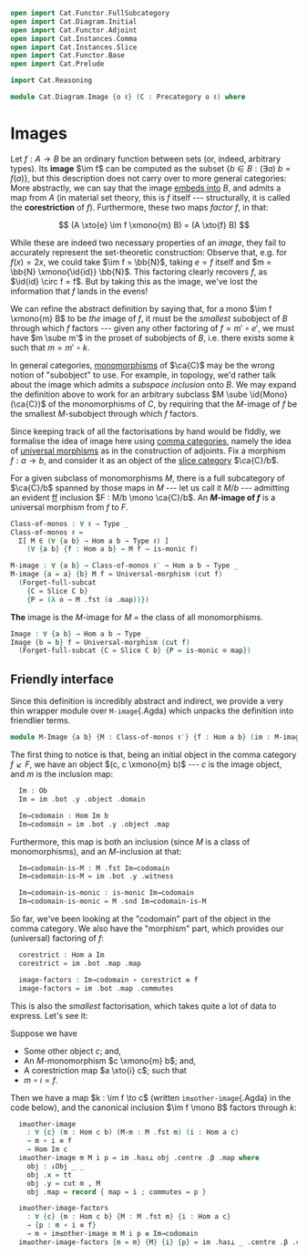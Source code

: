 ```agda
open import Cat.Functor.FullSubcategory
open import Cat.Diagram.Initial
open import Cat.Functor.Adjoint
open import Cat.Instances.Comma
open import Cat.Instances.Slice
open import Cat.Functor.Base
open import Cat.Prelude

import Cat.Reasoning

module Cat.Diagram.Image {o ℓ} (C : Precategory o ℓ) where
```

<!--
```agda
open Cat.Reasoning C
open Initial
open ↓Obj
open ↓Hom
open /-Obj
open /-Hom

private variable
  a b : Ob
  ℓ′ : Level
```
-->

# Images

Let $f : A \to B$ be an ordinary function between sets (or, indeed,
arbitrary types). Its **image** $\im f$ can be computed as the subset
$\{ b \in B : (\exists a)\ b = f(a) \}$, but this description does not
carry over to more general categories: More abstractly, we can say that
the image [embeds into] $B$, and admits a map from $A$ (in material set
theory, this is $f$ itself --- structurally, it is called the
**corestriction** of $f$). Furthermore, these two maps _factor_ $f$, in
that:

$$
(A \xto{e} \im f \xmono{m} B) = (A \xto{f} B)
$$


[embeds into]: 1Lab.Equivalence.Embedding.html

While these are indeed two necessary properties of an _image_, they fail
to accurately represent the set-theoretic construction: Observe that,
e.g. for $f(x) = 2x$, we could take $\im f = \bb{N}$, taking $e = f$
itself and $m = \bb{N} \xmono{\id{id}} \bb{N}$. This factoring
clearly recovers $f$, as $\id{id} \circ f = f$. But by taking this as
the image, we've lost the information that $f$ lands in the evens!

We can refine the abstract definition by saying that, for a mono $\im f
\xmono{m} B$ to be _the_ image of $f$, it must be the _smallest_
subobject of $B$ through which $f$ factors --- given any other factoring
of $f = m' \circ e'$, we must have $m \sube m'$ in the proset of
subobjects of $B$, i.e. there exists some $k$ such that $m = m' \circ
k$.

In general categories, [monomorphisms] of $\ca{C}$ may be the wrong notion
of "subobject" to use. For example, in topology, we'd rather talk about
the image which admits a _subspace inclusion_ onto $B$. We may expand
the definition above to work for an arbitrary subclass $M \sube
\id{Mono}(\ca{C})$ of the monomorphisms of $C$, by requiring that the
$M$-image of $f$ be the smallest $M$-subobject through which $f$
factors.

[monomorphisms]: Cat.Morphism.html#monos

Since keeping track of all the factorisations by hand would be fiddly,
we formalise the idea of image here using [comma categories], namely the
idea of [universal morphisms] as in the construction of adjoints. Fix a
morphism $f : a \to b$, and consider it as an object of the [slice
category] $\ca{C}/b$.

[comma categories]: Cat.Instances.Comma.html
[universal morphisms]: Cat.Functor.Adjoint.html#universal-morphisms
[slice category]: Cat.Instances.Slice.html

For a given subclass of monomorphisms $M$, there is a full subcategory
of $\ca{C}/b$ spanned by those maps in $M$ --- let us call it $M/b$
--- admitting an evident [ff] inclusion $F : M/b \mono \ca{C}/b$. An
**$M$-image of $f$** is a universal morphism from $f$ to $F$.

[ff]: Cat.Functor.Base.html#ff-functors

```agda
Class-of-monos : ∀ ℓ → Type _
Class-of-monos ℓ =
  Σ[ M ∈ (∀ {a b} → Hom a b → Type ℓ) ]
    (∀ {a b} {f : Hom a b} → M f → is-monic f)

M-image : ∀ {a b} → Class-of-monos ℓ′ → Hom a b → Type _
M-image {a = a} {b} M f = Universal-morphism (cut f)
  (Forget-full-subcat
    {C = Slice C b}
    {P = (λ o → M .fst (o .map))})
```

**The** image is the $M$-image for $M$ = the class of all monomorphisms.

```agda
Image : ∀ {a b} → Hom a b → Type _
Image {b = b} f = Universal-morphism (cut f)
  (Forget-full-subcat {C = Slice C b} {P = is-monic ⊙ map})
```

## Friendly interface

Since this definition is incredibly abstract and indirect, we provide a
very thin wrapper module over `M-image`{.Agda} which unpacks the
definition into friendlier terms.

```agda
module M-Image {a b} {M : Class-of-monos ℓ′} {f : Hom a b} (im : M-image M f) where
```

The first thing to notice is that, being an initial object in the comma
category $f \swarrow F$, we have an object $(c, c \xmono{m} b)$ --- $c$
is the image object, and $m$ is the inclusion map:

```agda
  Im : Ob
  Im = im .bot .y .object .domain

  Im→codomain : Hom Im b
  Im→codomain = im .bot .y .object .map
```

Furthermore, this map is both an inclusion (since $M$ is a class of
monomorphisms), and an $M$-inclusion at that:

```agda
  Im→codomain-is-M : M .fst Im→codomain
  Im→codomain-is-M = im .bot .y .witness

  Im→codomain-is-monic : is-monic Im→codomain
  Im→codomain-is-monic = M .snd Im→codomain-is-M
```

So far, we've been looking at the "codomain" part of the object in the
comma category. We also have the "morphism" part, which provides our
(universal) factoring of $f$:

```agda
  corestrict : Hom a Im
  corestrict = im .bot .map .map

  image-factors : Im→codomain ∘ corestrict ≡ f
  image-factors = im .bot .map .commutes
```

This is also the _smallest_ factorisation, which takes quite a lot of
data to express. Let's see it:

Suppose we have

* Some other object $c$; and,
* An $M$-monomorphism $c \xmono{m} b$; and,
* A corestriction map $a \xto{i} c$; such that
* $m \circ i = f$.

Then we have a map $k : \im f \to c$ (written `im≤other-image`{.Agda} in
the code below), and the canonical inclusion $\im f \mono B$ factors
through $k$:

```agda
  im≤other-image
    : ∀ {c} (m : Hom c b) (M-m : M .fst m) (i : Hom a c)
    → m ∘ i ≡ f
    → Hom Im c
  im≤other-image m M i p = im .has⊥ obj .centre .β .map where
    obj : ↓Obj _ _
    obj .x = tt
    obj .y = cut m , M
    obj .map = record { map = i ; commutes = p }

  im≤other-image-factors
    : ∀ {c} {m : Hom c b} {M : M .fst m} {i : Hom a c}
    → {p : m ∘ i ≡ f}
    → m ∘ im≤other-image m M i p ≡ Im→codomain
  im≤other-image-factors {m = m} {M} {i} {p} = im .has⊥ _ .centre .β .commutes
```
